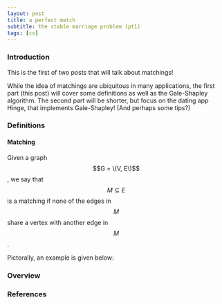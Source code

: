 ```yaml
---
layout: post
title: a perfect match
subtitle: the stable marriage problem (pt1)
tags: [cs]
---
```


### Introduction
This is the first of two posts that will talk about matchings! 

While the idea of matchings are ubiquitous in many applications, the first part (this post) will cover some definitions as well as the Gale-Shapley algorithm. The second part will be shorter, but focus on the dating app Hinge, that implements Gale-Shapley! (And perhaps some tips?)

### Definitions

#### Matching

Given a graph $$G = \(V, E\)$$, we say that $$M \subseteq E$$ is a matching if none of the edges in $$M$$ share a vertex with another edge in $$M$$. 

Pictorally, an example is given below:



### Overview


### References

>
